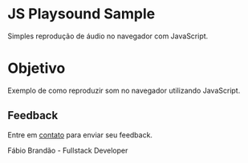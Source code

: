# JS Playsound Sample
Simples reprodução de áudio no navegador com JavaScript.

# Objetivo
Exemplo de como reproduzir som no navegador utilizando JavaScript.

## Feedback

Entre em <a href="http://www.fabiobrandao.net.br/" target="_blank">contato</a> para enviar seu feedback.

Fábio Brandão - Fullstack Developer
